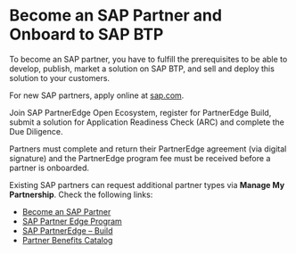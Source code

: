 # Become an SAP Partner and Onboard to SAP BTP

To become an SAP partner, you have to fulfill the prerequisites to be able to develop, publish, market a solution on SAP BTP, and sell and deploy this solution to your customers.

For new SAP partners, apply online at [sap.com](https://www.sap.com/partner/become.html).

Join SAP PartnerEdge Open Ecosystem, register for PartnerEdge Build, submit a solution for Application Readiness Check (ARC) and complete the Due Diligence.

Partners must complete and return their PartnerEdge agreement (via digital signature) and the PartnerEdge program fee must be received before a partner is onboarded.

Existing SAP partners can request additional partner types via **Manage My Partnership**. Check the following links:

* [Become an SAP Partner](https://www.sap.com/partner/become.html)
* [SAP Partner Edge Program](https://partneredge.sap.com/content/dam/public/dni/PE_ProgramGuide.pdf)
* [SAP PartnerEdge – Build](https://www.sap.com/partner/become/partneredge-build.html)
* [Partner Benefits Catalog](https://partnerbenefitscatalog.sap.com)
